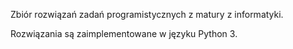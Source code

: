 Zbiór rozwiązań zadań programistycznych z matury z informatyki.

Rozwiązania są zaimplementowane w języku Python 3.